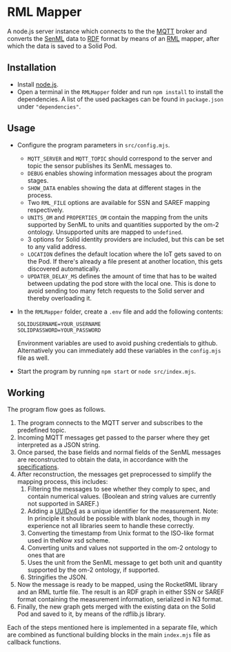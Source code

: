 # RML Mapper

A node.js server instance which connects to the the [MQTT](https://mqtt.org/) broker and converts the [SenML](https://tools.ietf.org/html/rfc8428) data to [RDF](https://www.w3.org/RDF/) format by means of an [RML](https://rml.io/) mapper, after which the data is saved to a Solid Pod.

## Installation

- Install [node.js](https://nodejs.org/en/).
- Open a terminal in the `RMLMapper` folder and run `npm install` to install the dependencies.
  A list of the used packages can be found in `package.json` under `"dependencies"`.

## Usage

- Configure the program parameters in `src/config.mjs`.

  - `MQTT_SERVER` and `MQTT_TOPIC` should correspond to the server and topic the sensor publishes its SenML messages to.
  - `DEBUG` enables showing information messages about the program stages.
  - `SHOW_DATA` enables showing the data at different stages in the process.
  - Two `RML_FILE` options are available for SSN and SAREF mapping respectively.
  - `UNITS_OM` and `PROPERTIES_OM` contain the mapping from the units supported by SenML to units and quantities supported by the om-2 ontology. Unsupported units are mapped to `undefined`.
  - 3 options for Solid identity providers are included, but this can be set to any valid address.
  - `LOCATION` defines the default location where the IoT gets saved to on the Pod.
    If there's already a file present at another location, this gets discovered automatically.
  - `UPDATER_DELAY_MS` defines the amount of time that has to be waited between updating the pod store with the local one.
    This is done to avoid sending too many fetch requests to the Solid server and thereby overloading it.

- In the `RMLMapper` folder, create a `.env` file and add the following contents:

  ```
  SOLIDUSERNAME=YOUR_USERNAME
  SOLIDPASSWORD=YOUR_PASSWORD
  ```

  Environment variables are used to avoid pushing credentials to github.
  Alternatively you can immediately add these variables in the `config.mjs` file as well.

- Start the program by running `npm start` or `node src/index.mjs`.

## Working

The program flow goes as follows.

1. The program connects to the MQTT server and subscribes to the predefined topic.
2. Incoming MQTT messages get passed to the parser where they get interpreted as a JSON string.
3. Once parsed, the base fields and normal fields of the SenML messages are reconstructed to obtain the data, in accordance with the [specifications](https://tools.ietf.org/html/rfc8428).
4. After reconstruction, the messages get preprocessed to simplify the mapping process, this includes:
   1. Filtering the messages to see whether they comply to spec, and contain numerical values.
      (Boolean and string values are currently not supported in SAREF.)
   2. Adding a [UUIDv4](https://www.ietf.org/rfc/rfc4122.txt) as a unique identifier for the measurement.
      Note: In principle it should be possible with blank nodes, though in my experience not all libraries seem to handle these correctly.
   3. Converting the timestamp from Unix format to the ISO-like format used in theNow xsd scheme.
   4. Converting units and values not supported in the om-2 ontology to ones that are
   5. Uses the unit from the SenML message to get both unit and quantity supported by the om-2 ontology, if supported.
   6. Stringifies the JSON.
5. Now the message is ready to be mapped, using the RocketRML library and an RML turtle file.
   The result is an RDF graph in either SSN or SAREF format containing the measurement information, serialized in N3 format.
6. Finally, the new graph gets merged with the existing data on the Solid Pod and saved to it, by means of the rdflib.js library.

Each of the steps mentioned here is implemented in a separate file, which are combined as functional building blocks in the main `index.mjs` file as callback functions.